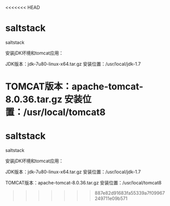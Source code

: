 <<<<<<< HEAD
# saltstack
saltstack

安装jDK坏境和tomcat应用：

JDK版本：jdk-7u80-linux-x64.tar.gz 
安装位置：/usr/local/jdk-1.7



TOMCAT版本：apache-tomcat-8.0.36.tar.gz 
安装位置：/usr/local/tomcat8
=======
# saltstack
saltstack

安装jDK坏境和tomcat应用：

JDK版本：jdk-7u80-linux-x64.tar.gz 
安装位置：/usr/local/jdk-1.7



TOMCAT版本：apache-tomcat-8.0.36.tar.gz 
安装位置：/usr/local/tomcat8
>>>>>>> 887e82d91683fa55339a7f09967249711e09b571
